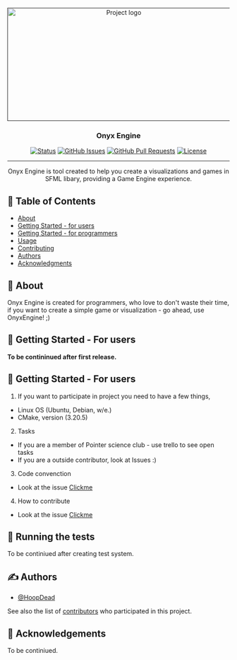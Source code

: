 <p align="center">
  <a href="" rel="noopener">
 <img width=512px height=256px src="https://i.imgur.com/ATxIXGC.png" alt="Project logo"></a>
</p>

<h3 align="center">Onyx Engine</h3>

<div align="center">

[![Status](https://img.shields.io/badge/status-active-success.svg)]()
[![GitHub Issues](https://img.shields.io/github/issues/ppknUWr/onyx-engine)](https://github.com/ppknUWr/onyx-engine/issues)
[![GitHub Pull Requests](https://img.shields.io/github/issues-pr/ppknUWr/onyx-engine)](https://github.com/ppknUWr/onyx-engine/pulls)
[![License](https://img.shields.io/badge/license-MIT-blue.svg)](/LICENSE)

</div>

---

<p align="center"> Onyx Engine is tool created to help you create a visualizations and games in SFML libary,
providing a Game Engine experience.
    <br> 
</p>

## 📝 Table of Contents

- [About](#about)
- [Getting Started - for users](#getting_started_users)
- [Getting Started - for programmers](#getting_started_programmers)
- [Usage](#usage)
- [Contributing](../CONTRIBUTING.md)
- [Authors](#authors)
- [Acknowledgments](#acknowledgement)

## 🧐 About <a name = "about"></a>

Onyx Engine is created for programmers, who love to don't waste their time,
if you want to create a simple game or visualization - go ahead, use OnyxEngine! ;)

## 🏁 Getting Started - For users <a name = "getting_started_users"></a>

**To be contininued after first release.**

## 🏁 Getting Started - For users <a name = "getting_started_programmers"></a>


1. If you want to participate in project you need to have a few things,
- Linux OS (Ubuntu, Debian, w/e.)
- CMake, version (3.20.5)

2. Tasks
- If you are a member of Pointer science club - use trello to see open tasks
- If you are a outside contributor, look at Issues :)

3. Code convenction
- Look at the issue [Clickme](https://github.com/ppknUWr/onyx-engine/issues/1)

4. How to contribute
- Look at the issue [Clickme](https://github.com/ppknUWr/onyx-engine/issues/2)

## 🔧 Running the tests <a name = "tests"></a>

To be continiued after creating test system.

## ✍️ Authors <a name = "authors"></a>

- [@HoopDead](https://github.com/HoopDead)

See also the list of [contributors](https://github.com/ppknUWr/onyx-engine/contributors) who participated in this project.

## 🎉 Acknowledgements <a name = "acknowledgement"></a>

To be continiued.

